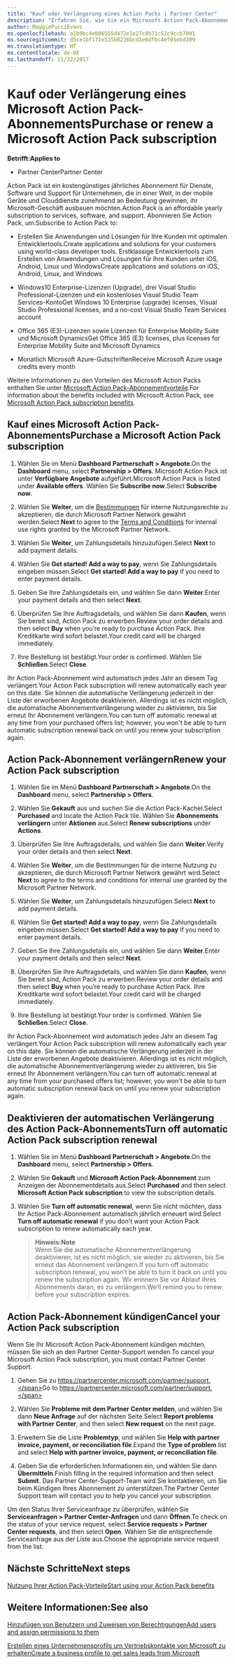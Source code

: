 ```yaml
---
title: "Kauf oder Verlängerung eines Action Packs | Partner Center"
description: "Erfahren Sie, wie Sie ein Microsoft Action Pack-Abonnement kaufen oder verlängern."
author: MaggiePucciEvans
ms.openlocfilehash: a1b9bc4e606555d472e1e27c8b71c52c9ccb7091
ms.sourcegitcommit: d5ce1bf171e535b0236bcd1e6dfbc4ef01ebd209
ms.translationtype: HT
ms.contentlocale: de-DE
ms.lasthandoff: 11/22/2017
---
```

# <a name="purchase-or-renew-a-microsoft-action-pack-subscription"></a><span data-ttu-id="6e5fe-103">Kauf oder Verlängerung eines Microsoft Action Pack-Abonnements</span><span class="sxs-lookup"><span data-stu-id="6e5fe-103">Purchase or renew a Microsoft Action Pack subscription</span></span>

**<span data-ttu-id="6e5fe-104">Betrifft:</span><span class="sxs-lookup"><span data-stu-id="6e5fe-104">Applies to</span></span>**

-  <span data-ttu-id="6e5fe-105">Partner Center</span><span class="sxs-lookup"><span data-stu-id="6e5fe-105">Partner Center</span></span>


<span data-ttu-id="6e5fe-106">Action Pack ist ein kostengünstiges jährliches Abonnement für Dienste, Software und Support für Unternehmen, die in einer Welt, in der mobile Geräte und Clouddienste zunehmend an Bedeutung gewinnen, ihr Microsoft-Geschäft ausbauen möchten.</span><span class="sxs-lookup"><span data-stu-id="6e5fe-106">Action Pack is an affordable yearly subscription to services, software, and support.</span></span> <span data-ttu-id="6e5fe-107">Abonnieren Sie Action Pack, um:</span><span class="sxs-lookup"><span data-stu-id="6e5fe-107">Subscribe to Action Pack to:</span></span>

- <span data-ttu-id="6e5fe-108">Erstellen Sie Anwendungen und Lösungen für Ihre Kunden mit optimalen Entwicklertools.</span><span class="sxs-lookup"><span data-stu-id="6e5fe-108">Create applications and solutions for your customers using world-class developer tools.</span></span> <span data-ttu-id="6e5fe-109">Erstklassige Entwicklertools zum Erstellen von Anwendungen und Lösungen für Ihre Kunden unter iOS, Android, Linux und Windows</span><span class="sxs-lookup"><span data-stu-id="6e5fe-109">Create applications and solutions on iOS, Android, Linux, and Windows</span></span> 

- <span data-ttu-id="6e5fe-110">Windows10 Enterprise-Lizenzen (Upgrade), drei Visual Studio Professional-Lizenzen und ein kostenloses Visual Studio Team Services-Konto</span><span class="sxs-lookup"><span data-stu-id="6e5fe-110">Get Windows 10 Enterprise (upgrade) licenses, Visual Studio Professional licenses, and a no-cost Visual Studio Team Services account</span></span> 

- <span data-ttu-id="6e5fe-111">Office 365 (E3)-Lizenzen sowie Lizenzen für Enterprise Mobility Suite und Microsoft Dynamics</span><span class="sxs-lookup"><span data-stu-id="6e5fe-111">Get Office 365 (E3) licenses, plus licenses for Enterprise Mobility Suite and Microsoft Dynamics</span></span> 

- <span data-ttu-id="6e5fe-112">Monatlich Microsoft Azure-Gutschriften</span><span class="sxs-lookup"><span data-stu-id="6e5fe-112">Receive Microsoft Azure usage credits every month</span></span>

<span data-ttu-id="6e5fe-113">Weitere Informationen zu den Vorteilen des Microsoft Action Packs enthalten Sie unter [Microsoft Action Pack-Abonnementvorteile](mpn-action-pack-subscription-benefits.md).</span><span class="sxs-lookup"><span data-stu-id="6e5fe-113">For information about the benefits included with Microsoft Action Pack, see [Microsoft Action Pack subscription benefits](mpn-action-pack-subscription-benefits.md).</span></span> 


## <a name="purchase-a-microsoft-action-pack-subscription"></a><span data-ttu-id="6e5fe-114">Kauf eines Microsoft Action Pack-Abonnements</span><span class="sxs-lookup"><span data-stu-id="6e5fe-114">Purchase a Microsoft Action Pack subscription</span></span>

1. <span data-ttu-id="6e5fe-115">Wählen Sie im Menü **Dashboard** **Partnerschaft > Angebote**.</span><span class="sxs-lookup"><span data-stu-id="6e5fe-115">On the **Dashboard** menu, select **Partnership > Offers**.</span></span> <span data-ttu-id="6e5fe-116">Microsoft Action Pack ist unter **Verfügbare Angebote** aufgeführt.</span><span class="sxs-lookup"><span data-stu-id="6e5fe-116">Microsoft Action Pack is listed under **Available offers**.</span></span> <span data-ttu-id="6e5fe-117">Wählen Sie **Subscribe now**.</span><span class="sxs-lookup"><span data-stu-id="6e5fe-117">Select **Subscribe now**.</span></span> 

2. <span data-ttu-id="6e5fe-118">Wählen Sie **Weiter**, um die [Bestimmungen](https://go.microsoft.com/fwlink/?linkid=842232) für interne Nutzungsrechte zu akzeptieren, die durch Microsoft Partner Network gewährt werden.</span><span class="sxs-lookup"><span data-stu-id="6e5fe-118">Select **Next** to agree to the [Terms and Conditions](https://go.microsoft.com/fwlink/?linkid=842232) for internal use rights granted by the Microsoft Partner Network.</span></span>  

3. <span data-ttu-id="6e5fe-119">Wählen Sie **Weiter**, um Zahlungsdetails hinzuzufügen.</span><span class="sxs-lookup"><span data-stu-id="6e5fe-119">Select **Next** to add payment details.</span></span> 

4. <span data-ttu-id="6e5fe-120">Wählen Sie **Get started! Add a way to pay**, wenn Sie Zahlungsdetails eingeben müssen.</span><span class="sxs-lookup"><span data-stu-id="6e5fe-120">Select **Get started! Add a way to pay** if you need to enter payment details.</span></span> 

5. <span data-ttu-id="6e5fe-121">Geben Sie Ihre Zahlungsdetails ein, und wählen Sie dann **Weiter**.</span><span class="sxs-lookup"><span data-stu-id="6e5fe-121">Enter your payment details and then select **Next**.</span></span>

6. <span data-ttu-id="6e5fe-122">Überprüfen Sie Ihre Auftragsdetails, und wählen Sie dann **Kaufen**, wenn Sie bereit sind, Action Pack zu erwerben.</span><span class="sxs-lookup"><span data-stu-id="6e5fe-122">Review your order details and then select **Buy** when you’re ready to purchase Action Pack.</span></span> <span data-ttu-id="6e5fe-123">Ihre Kreditkarte wird sofort belastet.</span><span class="sxs-lookup"><span data-stu-id="6e5fe-123">Your credit card will be charged immediately.</span></span>

7. <span data-ttu-id="6e5fe-124">Ihre Bestellung ist bestätigt.</span><span class="sxs-lookup"><span data-stu-id="6e5fe-124">Your order is confirmed.</span></span> <span data-ttu-id="6e5fe-125">Wählen Sie **Schließen**.</span><span class="sxs-lookup"><span data-stu-id="6e5fe-125">Select **Close**.</span></span>

<span data-ttu-id="6e5fe-126">Ihr Action Pack-Abonnement wird automatisch jedes Jahr an diesem Tag verlängert.</span><span class="sxs-lookup"><span data-stu-id="6e5fe-126">Your Action Pack subscription will renew automatically each year on this date.</span></span> <span data-ttu-id="6e5fe-127">Sie können die automatische Verlängerung jederzeit in der Liste der erworbenen Angebote deaktivieren. Allerdings ist es nicht möglich, die automatische Abonnementverlängerung wieder zu aktivieren, bis Sie erneut Ihr Abonnement verlängern.</span><span class="sxs-lookup"><span data-stu-id="6e5fe-127">You can turn off automatic renewal at any time from your purchased offers list; however, you won't be able to turn automatic subscription renewal back on until you renew your subscription again.</span></span> 


## <a name="renew-your-action-pack-subscription"></a><span data-ttu-id="6e5fe-128">Action Pack-Abonnement verlängern</span><span class="sxs-lookup"><span data-stu-id="6e5fe-128">Renew your Action Pack subscription</span></span>

1. <span data-ttu-id="6e5fe-129">Wählen Sie im Menü **Dashboard** **Partnerschaft > Angebote**.</span><span class="sxs-lookup"><span data-stu-id="6e5fe-129">On the **Dashboard** menu, select **Partnership > Offers**.</span></span>  

2. <span data-ttu-id="6e5fe-130">Wählen Sie **Gekauft** aus und suchen Sie die Action Pack-Kachel.</span><span class="sxs-lookup"><span data-stu-id="6e5fe-130">Select **Purchased** and locate the Action Pack tile.</span></span> <span data-ttu-id="6e5fe-131">Wählen Sie **Abonnements verlängern** unter **Aktionen** aus.</span><span class="sxs-lookup"><span data-stu-id="6e5fe-131">Select **Renew subscriptions** under **Actions**.</span></span>  

3. <span data-ttu-id="6e5fe-132">Überprüfen Sie Ihre Auftragsdetails, und wählen Sie dann **Weiter**.</span><span class="sxs-lookup"><span data-stu-id="6e5fe-132">Verify your order details and then select **Next**.</span></span>

4. <span data-ttu-id="6e5fe-133">Wählen Sie **Weiter**, um die Bestimmungen für die interne Nutzung zu akzeptieren, die durch Microsoft Partner Network gewährt wird.</span><span class="sxs-lookup"><span data-stu-id="6e5fe-133">Select **Next** to agree to the terms and conditions for internal use granted by the Microsoft Partner Network.</span></span>  

5. <span data-ttu-id="6e5fe-134">Wählen Sie **Weiter**, um Zahlungsdetails hinzuzufügen.</span><span class="sxs-lookup"><span data-stu-id="6e5fe-134">Select **Next** to add payment details.</span></span> 

6. <span data-ttu-id="6e5fe-135">Wählen Sie **Get started! Add a way to pay**, wenn Sie Zahlungsdetails eingeben müssen.</span><span class="sxs-lookup"><span data-stu-id="6e5fe-135">Select **Get started! Add a way to pay** if you need to enter payment details.</span></span> 

7. <span data-ttu-id="6e5fe-136">Geben Sie Ihre Zahlungsdetails ein, und wählen Sie dann **Weiter**.</span><span class="sxs-lookup"><span data-stu-id="6e5fe-136">Enter your payment details and then select **Next**.</span></span>

8. <span data-ttu-id="6e5fe-137">Überprüfen Sie Ihre Auftragsdetails, und wählen Sie dann **Kaufen**, wenn Sie bereit sind, Action Pack zu erwerben.</span><span class="sxs-lookup"><span data-stu-id="6e5fe-137">Review your order details and then select **Buy** when you’re ready to purchase Action Pack.</span></span> <span data-ttu-id="6e5fe-138">Ihre Kreditkarte wird sofort belastet.</span><span class="sxs-lookup"><span data-stu-id="6e5fe-138">Your credit card will be charged immediately.</span></span>

9. <span data-ttu-id="6e5fe-139">Ihre Bestellung ist bestätigt.</span><span class="sxs-lookup"><span data-stu-id="6e5fe-139">Your order is confirmed.</span></span> <span data-ttu-id="6e5fe-140">Wählen Sie **Schließen**.</span><span class="sxs-lookup"><span data-stu-id="6e5fe-140">Select **Close**.</span></span>

<span data-ttu-id="6e5fe-141">Ihr Action Pack-Abonnement wird automatisch jedes Jahr an diesem Tag verlängert.</span><span class="sxs-lookup"><span data-stu-id="6e5fe-141">Your Action Pack subscription will renew automatically each year on this date.</span></span> <span data-ttu-id="6e5fe-142">Sie können die automatische Verlängerung jederzeit in der Liste der erworbenen Angebote deaktivieren. Allerdings ist es nicht möglich, die automatische Abonnementverlängerung wieder zu aktivieren, bis Sie erneut Ihr Abonnement verlängern.</span><span class="sxs-lookup"><span data-stu-id="6e5fe-142">You can turn off automatic renewal at any time from your purchased offers list; however, you won't be able to turn automatic subscription renewal back on until you renew your subscription again.</span></span> 


## <a name="turn-off-automatic-action-pack-subscription-renewal"></a><span data-ttu-id="6e5fe-143">Deaktivieren der automatischen Verlängerung des Action Pack-Abonnements</span><span class="sxs-lookup"><span data-stu-id="6e5fe-143">Turn off automatic Action Pack subscription renewal</span></span>

1. <span data-ttu-id="6e5fe-144">Wählen Sie im Menü **Dashboard** **Partnerschaft > Angebote**.</span><span class="sxs-lookup"><span data-stu-id="6e5fe-144">On the **Dashboard** menu, select **Partnership > Offers**.</span></span> 

2. <span data-ttu-id="6e5fe-145">Wählen Sie **Gekauft** und **Microsoft Action Pack-Abonnement** zum Anzeigen der Abonnementdetails aus.</span><span class="sxs-lookup"><span data-stu-id="6e5fe-145">Select **Purchased** and then select **Microsoft Action Pack subscription** to view the subscription details.</span></span> 

3. <span data-ttu-id="6e5fe-146">Wählen Sie **Turn off automatic renewal**, wenn Sie nicht möchten, dass Ihr Action Pack-Abonnement automatisch jährlich erneuert wird.</span><span class="sxs-lookup"><span data-stu-id="6e5fe-146">Select **Turn off automatic renewal** if you don't want your Action Pack subscription to renew automatically each year.</span></span> 

    >**<span data-ttu-id="6e5fe-147">Hinweis:</span><span class="sxs-lookup"><span data-stu-id="6e5fe-147">Note</span></span>**<br>
    <span data-ttu-id="6e5fe-148">Wenn Sie die automatische Abonnementverlängerung deaktivieren, ist es nicht möglich, sie wieder zu aktivieren, bis Sie erneut das Abonnement verlängern.</span><span class="sxs-lookup"><span data-stu-id="6e5fe-148">If you turn off automatic subscription renewal, you won’t be able to turn it back on until you renew the subscription again.</span></span> <span data-ttu-id="6e5fe-149">Wir erinnern Sie vor Ablauf Ihres Abonnements daran, es zu verlängern.</span><span class="sxs-lookup"><span data-stu-id="6e5fe-149">We’ll remind you to renew before your subscription expires.</span></span>


## <a name="cancel-your-action-pack-subscription"></a><span data-ttu-id="6e5fe-150">Action Pack-Abonnement kündigen</span><span class="sxs-lookup"><span data-stu-id="6e5fe-150">Cancel your Action Pack subscription</span></span>

<span data-ttu-id="6e5fe-151">Wenn Sie Ihr Microsoft Action Pack-Abonnement kündigen möchten, müssen Sie sich an den Partner Center-Support wenden.</span><span class="sxs-lookup"><span data-stu-id="6e5fe-151">To cancel your Microsoft Action Pack subscription, you must contact Partner Center Support.</span></span>

1. <span data-ttu-id="6e5fe-152">Gehen Sie zu https://partnercenter.microsoft.com/partner/support.</span><span class="sxs-lookup"><span data-stu-id="6e5fe-152">Go to https://partnercenter.microsoft.com/partner/support.</span></span>

2. <span data-ttu-id="6e5fe-153">Wählen Sie **Probleme mit dem Partner Center melden**, und wählen Sie dann **Neue Anfrage** auf der nächsten Seite.</span><span class="sxs-lookup"><span data-stu-id="6e5fe-153">Select **Report problems with Partner Center**, and then select **New request** on the next page.</span></span>

3. <span data-ttu-id="6e5fe-154">Erweitern Sie die Liste **Problemtyp**, und wählen Sie **Help with partner invoice, payment, or reconciliation file**.</span><span class="sxs-lookup"><span data-stu-id="6e5fe-154">Expand the **Type of problem** list and select **Help with partner invoice, payment, or reconciliation file**.</span></span> 

4. <span data-ttu-id="6e5fe-155">Geben Sie die erforderlichen Informationen ein, und wählen Sie dann **Übermitteln**.</span><span class="sxs-lookup"><span data-stu-id="6e5fe-155">Finish filling in the required information and then select **Submit**.</span></span> <span data-ttu-id="6e5fe-156">Das Partner Center-Support-Team wird Sie kontaktieren, um Sie beim Kündigen Ihres Abonnement zu unterstützen.</span><span class="sxs-lookup"><span data-stu-id="6e5fe-156">The Partner Center Support team will contact you to help you cancel your subscription.</span></span>

<span data-ttu-id="6e5fe-157">Um den Status Ihrer Serviceanfrage zu überprüfen, wählen Sie **Serviceanfragen > Partner Center-Anfragen** und dann **Öffnen**.</span><span class="sxs-lookup"><span data-stu-id="6e5fe-157">To check on the status of your service request, select **Service requests > Partner Center requests**, and then select **Open**.</span></span> <span data-ttu-id="6e5fe-158">Wählen Sie die entsprechende Serviceanfrage aus der Liste aus.</span><span class="sxs-lookup"><span data-stu-id="6e5fe-158">Choose the appropriate service request from the list.</span></span>  

 
## <a name="next-steps"></a><span data-ttu-id="6e5fe-159">Nächste Schritte</span><span class="sxs-lookup"><span data-stu-id="6e5fe-159">Next steps</span></span>

[<span data-ttu-id="6e5fe-160">Nutzung Ihrer Action Pack-Vorteile</span><span class="sxs-lookup"><span data-stu-id="6e5fe-160">Start using your Action Pack benefits</span></span>](manage-your-partner-network-benefits.md)


## <a name="see-also"></a><span data-ttu-id="6e5fe-161">Weitere Informationen:</span><span class="sxs-lookup"><span data-stu-id="6e5fe-161">See also</span></span>

[<span data-ttu-id="6e5fe-162">Hinzufügen von Benutzern und Zuweisen von Berechtigungen</span><span class="sxs-lookup"><span data-stu-id="6e5fe-162">Add users and assign permissions to them</span></span>](create-user-accounts-and-set-permissions.md)

[<span data-ttu-id="6e5fe-163">Erstellen eines Unternehmensprofils um Vertriebskontakte von Microsoft zu erhalten</span><span class="sxs-lookup"><span data-stu-id="6e5fe-163">Create a business profile to get sales leads from Microsoft</span></span>](create-a-marketing-profile.md)



